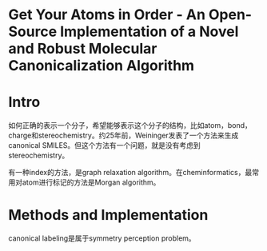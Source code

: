 # Get Your Atoms in Order - An Open-Source Implementation of a Novel and Robust Molecular Canonicalization Algorithm

# Intro

如何正确的表示一个分子，希望能够表示这个分子的结构，比如atom，bond，charge和stereochemistry。约25年前，Weininger发表了一个方法来生成canonical SMILES。但这个方法有一个问题，就是没有考虑到stereochemistry。

有一种index的方法，是graph relaxation algorithm。在cheminformatics，最常用对atom进行标记的方法是Morgan algorithm。

# Methods and Implementation

canonical labeling是属于symmetry perception problem。